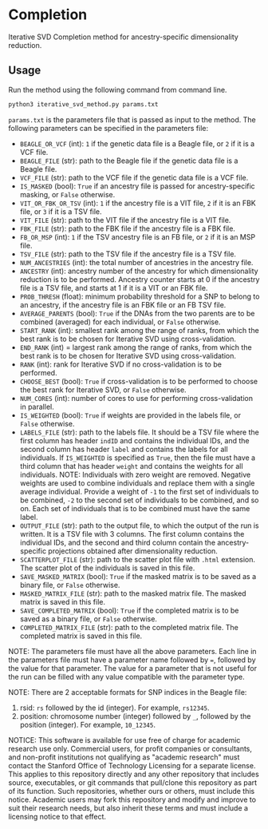 # Completion
Iterative SVD Completion method for ancestry-specific dimensionality reduction.

## Usage
Run the method using the following command from command line.
```bash
python3 iterative_svd_method.py params.txt
```
`params.txt` is the parameters file that is passed as input to the method. The following parameters can be specified in the parameters file:
* `BEAGLE_OR_VCF` (int): `1` if the genetic data file is a Beagle file, or `2` if it is a VCF file.
* `BEAGLE_FILE` (str): path to the Beagle file if the genetic data file is a Beagle file.
* `VCF_FILE` (str): path to the VCF file if the genetic data file is a VCF file.
* `IS_MASKED` (bool): `True` if an ancestry file is passed for ancestry-specific masking, or `False` otherwise.
* `VIT_OR_FBK_OR_TSV` (int): `1` if the ancestry file is a VIT file, `2` if it is an FBK file, or `3` if it is a TSV file.
* `VIT_FILE` (str): path to the VIT file if the ancestry file is a VIT file.
* `FBK_FILE` (str): path to the FBK file if the ancestry file is a FBK file.
* `FB_OR_MSP` (int): `1` if the TSV ancestry file is an FB file, or `2` if it is an MSP file.
* `TSV_FILE` (str): path to the TSV file if the ancestry file is a TSV file.
* `NUM_ANCESTRIES` (int): the total number of ancestries in the ancestry file.
* `ANCESTRY` (int): ancestry number of the ancestry for which dimensionality reduction is to be performed. Ancestry counter starts at 0 if the ancestry file is a TSV file, and starts at 1 if it is a VIT or an FBK file.
* `PROB_THRESH` (float): minimum probability threshold for a SNP to belong to an ancestry, if the ancestry file is an FBK file or an FB TSV file.
* `AVERAGE_PARENTS` (bool): `True` if the DNAs from the two parents are to be combined (averaged) for each individual, or `False` otherwise.
* `START_RANK` (int): smallest rank among the range of ranks, from which the best rank is to be chosen for Iterative SVD using cross-validation.
* `END_RANK` (int) = largest rank among the range of ranks, from which the best rank is to be chosen for Iterative SVD using cross-validation.
* `RANK` (int): rank for Iterative SVD if no cross-validation is to be performed.
* `CHOOSE_BEST` (bool): `True` if cross-validation is to be performed to choose the best rank for Iterative SVD, or `False` otherwise.
* `NUM_CORES` (int): number of cores to use for performing cross-validation in parallel.
* `IS_WEIGHTED` (bool): `True` if weights are provided in the labels file, or `False` otherwise.  
* `LABELS_FILE` (str): path to the labels file. It should be a TSV file where the first column has header `indID` and contains the individual IDs, and the second column has header `label` and contains the labels for all individuals. If `IS_WEIGHTED` is specified as `True`, then the file must have a third column that has header `weight` and contains the weights for all individuals.
NOTE: Individuals with zero weight are removed. Negative weights are used to combine individuals and replace them with a single average individual. Provide a weight of `-1` to the first set of individuals to be combined, `-2` to the second set of individuals to be combined, and so on. Each set of individuals that is to be combined must have the same label.
* `OUTPUT_FILE` (str): path to the output file, to which the output of the run is written. It is a TSV file with 3 columns. The first column contains the individual IDs, and the second and third column contain the ancestry-specific projections obtained after dimensionality reduction.
* `SCATTERPLOT_FILE` (str): path to the scatter plot file with `.html` extension. The scatter plot of the individuals is saved in this file.
* `SAVE_MASKED_MATRIX` (bool): `True` if the masked matrix is to be saved as a binary file, or `False` otherwise.
* `MASKED_MATRIX_FILE` (str): path to the masked matrix file. The masked matrix is saved in this file.
* `SAVE_COMPLETED_MATRIX` (bool): `True` if the completed matrix is to be saved as a binary file, or `False` otherwise.
* `COMPLETED_MATRIX_FILE` (str): path to the completed matrix file. The completed matrix is saved in this file.

NOTE: The parameters file must have all the above parameters. Each line in the parameters file must have a parameter name followed by `=`, followed by the value for that parameter. The value for a parameter that is not useful for the run can be filled with any value compatible with the parameter type.

NOTE: There are 2 acceptable formats for SNP indices in the Beagle file: 
1. rsid: `rs` followed by the id (integer). For example, `rs12345`.
2. position: chromosome number (integer) followed by `_`, followed by the position (integer). For example, `10_12345`.


NOTICE: This software is available for use free of charge for academic research use only. Commercial users, for profit companies or consultants, and non-profit institutions not qualifying as "academic research" must contact the Stanford Office of Technology Licensing for a separate license. This applies to this repository directly and any other repository that includes source, executables, or git commands that pull/clone this repository as part of its function. Such repositories, whether ours or others, must include this notice. Academic users may fork this repository and modify and improve to suit their research needs, but also inherit these terms and must include a licensing notice to that effect.
